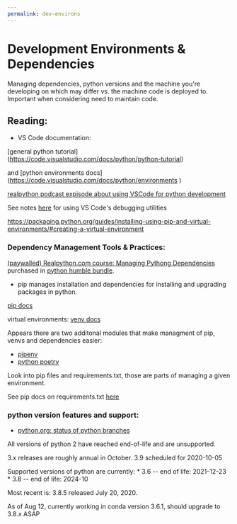```yaml
---
permalink: dev-environs
---
```


# Development Environments & Dependencies
Managing dependencies, python versions and the machine you're developing on which may differ vs. the machine code is deployed to. Important when considering need to maintain code.

## Reading:
 * VS Code documentation: 
 
 [general python tutorial] (https://code.visualstudio.com/docs/python/python-tutorial) 
 
  and [python environments docs] (https://code.visualstudio.com/docs/python/environments )

[realpython podcast expisode about using VSCode for python development](https://realpython.com/podcasts/rpp/28/)

See notes [here](./debug) for using VS Code's debugging utilities

https://packaging.python.org/guides/installing-using-pip-and-virtual-environments/#creating-a-virtual-environment


### Dependency Management Tools & Practices:
[(paywalled) Realpython.com course: Managing Pythong Dependencies](https://realpython.com/courses/managing-python-dependencies/) purchased in [python humble bundle](https://www.humblebundle.com/home/purchases).

* pip manages installation and dependencies for installing and upgrading packages in python.

[pip docs](https://pip.pypa.io/en/stable/)

virtual environments:
[venv docs](https://docs.python-guide.org/dev/virtualenvs/)

Appears there are two additonal modules that make managment of pip, venvs and dependencies easier:

* [pipenv](https://pipenv.pypa.io/en/latest/)
* [python poetry](https://python-poetry.org/)

Look into pip files and requirements.txt, those are parts of managing a given environment.

See pip docs on requirements.txt [here](https://pip.pypa.io/en/stable/user_guide/#requirements-files)

### python version features and support:

* [python.org: status of python branches](https://devguide.python.org/#status-of-python-branches)

All versions of python 2 have reached end-of-life and are unsupported.

3.x releases are roughly annual in October.
3.9 scheduled for 2020-10-05

Supported versions of python are currently:
    * 3.6 -- end of life: 2021-12-23
    * 3.8 -- end of life: 2024-10

Most recent is: 3.8.5 released July 20, 2020.

As of Aug 12, currently working in conda version 3.6.1, should upgrade to 3.8.x ASAP
